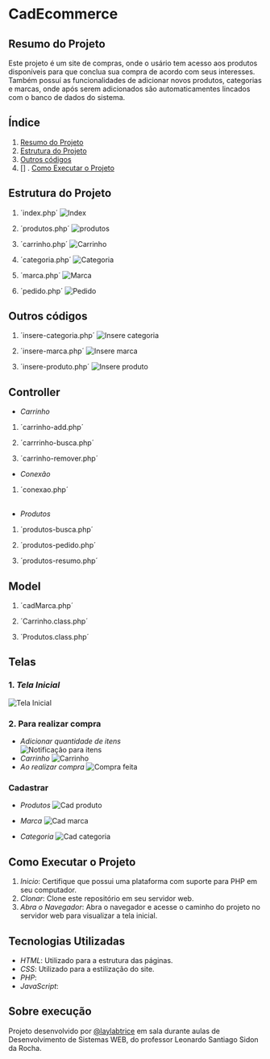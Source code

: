 # CadEcommerce

## Resumo do Projeto
Este projeto é um site de compras, onde o usário tem acesso aos produtos disponíveis para que conclua sua compra de acordo com seus interesses. Também possuí as funcionalidades de adicionar novos produtos, categorias e marcas, onde após serem adicionados são automaticamentes lincados com o banco de dados do sistema.

## Índice
 
1. [Resumo do Projeto](#resumo-do-projeto)
2. [Estrutura do Projeto](#estrutura-do-projeto)
3. [Outros códigos](#outros-códigos)
4. []
. [Como Executar o Projeto](#como-executar-o-projeto)

## Estrutura do Projeto  
1.  ´index.php´
![Index](https://github.com/laylabtrice/CadEcommerce/blob/main/img/INDEX.png)  

2.  ´produtos.php´
![produtos](https://github.com/laylabtrice/CadEcommerce/blob/main/img/PRODUTOS.png)  

3.  ´carrinho.php´
![Carrinho](https://github.com/laylabtrice/CadEcommerce/blob/main/img/CARRINHO.png)  

4.  ´categoria.php´
![Categoria](https://github.com/laylabtrice/CadEcommerce/blob/main/img/CATEGORIA.png)  

5.  ´marca.php´
![Marca](https://github.com/laylabtrice/CadEcommerce/blob/main/img/MARCA.png)  

6.  ´pedido.php´
![Pedido](https://github.com/laylabtrice/CadEcommerce/blob/main/img/PEDIDO.png)  

## Outros códigos  
1. ´insere-categoria.php´
![Insere categoria]()  

2. ´insere-marca.php´
![Insere marca]()  

3. ´insere-produto.php´
![Insere produto]()  

## Controller  

- *Carrinho*
1. ´carrinho-add.php´  
![]()  

2. ´carrrinho-busca.php´  
![]()  

3. ´carrinho-remover.php´  
![]()  

- *Conexão*
1. ´conexao.php´  
![]()  

- *Produtos*  
1. ´produtos-busca.php´  
![]()  

2. ´produtos-pedido.php´  
![]()  

3. ´produtos-resumo.php´  
![]()  

## Model  
1. ´cadMarca.php´  
![]()  

2. ´Carrinho.class.php´  
![]()  

3. ´Produtos.class.php´  
![]()  

## Telas
### 1. *Tela Inicial*
![Tela Inicial](https://github.com/laylabtrice/CadEcommerce/blob/main/img/p%C3%A1ginainicial.png)  

### 2. Para realizar compra
- *Adicionar quantidade de itens*  
![Notificação para itens](https://github.com/laylabtrice/CadEcommerce/blob/main/img/additem.png)  
- *Carrinho*
![Carrinho](https://github.com/laylabtrice/CadEcommerce/blob/main/img/carrinho1.png)  
- *Ao realizar compra*
![Compra feita](https://github.com/laylabtrice/CadEcommerce/blob/main/img/pedidofeito.png) 

### Cadastrar  
- *Produtos*
![Cad produto](https://github.com/laylabtrice/CadEcommerce/blob/main/img/cadproduto.png)  

- *Marca*
![Cad marca](https://github.com/laylabtrice/CadEcommerce/blob/main/img/cadmarca.png)  

- *Categoria*
![Cad categoria](https://github.com/laylabtrice/CadEcommerce/blob/main/img/cadcategoria.png)  

## Como Executar o Projeto

1. *Inicio*: Certifique que possui uma plataforma com suporte para PHP em seu computador.
2. *Clonar*: Clone este repositório em seu servidor web.
3. *Abra o Navegador*: Abra o navegador e acesse o caminho do projeto no servidor web para visualizar a tela inicial.

## Tecnologias Utilizadas

- *HTML*: Utilizado para a estrutura das páginas.
- *CSS*: Utilizado para a estilização do site.
- *PHP*: 
- *JavaScript*:

## Sobre execução

Projeto desenvolvido por [@laylabtrice](https://github.com/laylabtrice) em sala durante aulas de Desenvolvimento de Sistemas WEB, do professor Leonardo Santiago Sidon da Rocha. 




